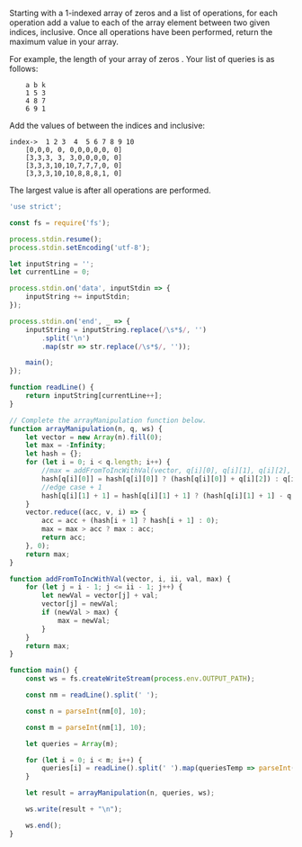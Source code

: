 Starting with a 1-indexed array of zeros and a list of operations, for each operation add a value to each of the array element between two given indices, inclusive. Once all operations have been performed, return the maximum value in your array.

For example, the length of your array of zeros . Your list of queries is as follows:

```
    a b k
    1 5 3
    4 8 7
    6 9 1
```

Add the values of  between the indices  and  inclusive:

```
index->	 1 2 3  4  5 6 7 8 9 10
	[0,0,0, 0, 0,0,0,0,0, 0]
	[3,3,3, 3, 3,0,0,0,0, 0]
	[3,3,3,10,10,7,7,7,0, 0]
	[3,3,3,10,10,8,8,8,1, 0]
```

The largest value is  after all operations are performed.

```js
'use strict';

const fs = require('fs');

process.stdin.resume();
process.stdin.setEncoding('utf-8');

let inputString = '';
let currentLine = 0;

process.stdin.on('data', inputStdin => {
    inputString += inputStdin;
});

process.stdin.on('end', _ => {
    inputString = inputString.replace(/\s*$/, '')
        .split('\n')
        .map(str => str.replace(/\s*$/, ''));

    main();
});

function readLine() {
    return inputString[currentLine++];
}

// Complete the arrayManipulation function below.
function arrayManipulation(n, q, ws) {
    let vector = new Array(n).fill(0);
    let max = -Infinity;
    let hash = {};
    for (let i = 0; i < q.length; i++) {
        //max = addFromToIncWithVal(vector, q[i][0], q[i][1], q[i][2], max);
        hash[q[i][0]] = hash[q[i][0]] ? (hash[q[i][0]] + q[i][2]) : q[i][2];
        //edge case + 1
        hash[q[i][1] + 1] = hash[q[i][1] + 1] ? (hash[q[i][1] + 1] - q[i][2]) : -q[i][2];
    }
    vector.reduce((acc, v, i) => {
        acc = acc + (hash[i + 1] ? hash[i + 1] : 0);
        max = max > acc ? max : acc;
        return acc;
    }, 0);
    return max;
}

function addFromToIncWithVal(vector, i, ii, val, max) {
    for (let j = i - 1; j <= ii - 1; j++) {
        let newVal = vector[j] + val;
        vector[j] = newVal;
        if (newVal > max) {
            max = newVal;
        }
    }
    return max;
}

function main() {
    const ws = fs.createWriteStream(process.env.OUTPUT_PATH);

    const nm = readLine().split(' ');

    const n = parseInt(nm[0], 10);

    const m = parseInt(nm[1], 10);

    let queries = Array(m);

    for (let i = 0; i < m; i++) {
        queries[i] = readLine().split(' ').map(queriesTemp => parseInt(queriesTemp, 10));
    }

    let result = arrayManipulation(n, queries, ws);

    ws.write(result + "\n");

    ws.end();
}

```
